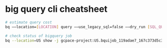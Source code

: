 # big query cli cheatsheet

```bash
# estimate query cost
bq ––location=[LOCATION] query ––use_legacy_sql=false ––dry_run [SQL_QUERY]

# check status of bigquery job
bq --location=US show -j gcpace-project:US.bquijob_119adae7_167c373d5c3
```
